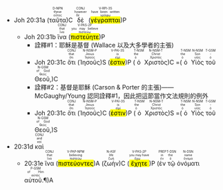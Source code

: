 
- Joh 20:31a (<RUBY><ruby><ruby>ταῦτα<rt>οὗτος</rt></ruby><rt>these</rt></ruby><rt>D-NPN</rt></RUBY>)C <RUBY><ruby><ruby>δὲ<rt>δέ</rt></ruby><rt>however</rt></ruby><rt>CONJ</rt></RUBY> (<RUBY><ruby><ruby><mark class='verb'>γέγραπται</mark><rt>γράφω</rt></ruby><rt>have been written</rt></ruby><rt>V-RPI-3S</rt></RUBY>)P
	- Joh 20:31b <RUBY><ruby><ruby>ἵνα<rt>ἵνα</rt></ruby><rt>that</rt></ruby><rt>CONJ</rt></RUBY> (<RUBY><ruby><ruby><mark class='verb'>πιστεύητε</mark><rt>πιστεύω</rt></ruby><rt>you may believe</rt></ruby><rt>V-PAS-2P</rt></RUBY>)P
		- 詮釋#1：耶穌是基督 (Wallace 以及大多學者的主張)
		- Joh 20:31c <RUBY><ruby><ruby>ὅτι<rt>ὅτι</rt></ruby><rt>that</rt></ruby><rt>CONJ</rt></RUBY> (<RUBY><ruby><ruby>Ἰησοῦς<rt>Ἰησοῦς</rt></ruby><rt>Jesus</rt></ruby><rt>N-NSM-P</rt></RUBY>)S (<RUBY><ruby><ruby><mark class='verb'>ἐστιν</mark><rt>εἰμί</rt></ruby><rt>is</rt></ruby><rt>V-PAI-3S</rt></RUBY>)P (<RUBY><ruby><ruby>ὁ<rt>ὁ</rt></ruby><rt>the</rt></ruby><rt>T-NSM</rt></RUBY> <RUBY><ruby><ruby>Χριστὸς<rt>Χριστός</rt></ruby><rt>Christ</rt></ruby><rt>N-NSM-T</rt></RUBY>)C =(<RUBY><ruby><ruby>ὁ<rt>ὁ</rt></ruby><rt>the</rt></ruby><rt>T-NSM</rt></RUBY> <RUBY><ruby><ruby>Υἱὸς<rt>υἱός</rt></ruby><rt>Son</rt></ruby><rt>N-NSM</rt></RUBY> <RUBY><ruby><ruby>τοῦ<rt>ὁ</rt></ruby><rt>-</rt></ruby><rt>T-GSM</rt></RUBY> <RUBY><ruby><ruby>Θεοῦ,<rt>θεός</rt></ruby><rt>of God</rt></ruby><rt>N-GSM</rt></RUBY>)C
		- 詮釋#2：基督是耶穌 (Carson & Porter 的主張)——McGaughy/Young 認同詮釋#1，因此把這節當作文法規則的例外
		- Joh 20:31c <RUBY><ruby><ruby>ὅτι<rt>ὅτι</rt></ruby><rt>that</rt></ruby><rt>CONJ</rt></RUBY> (<RUBY><ruby><ruby>Ἰησοῦς<rt>Ἰησοῦς</rt></ruby><rt>Jesus</rt></ruby><rt>N-NSM-P</rt></RUBY>)C (<RUBY><ruby><ruby><mark class='verb'>ἐστιν</mark><rt>εἰμί</rt></ruby><rt>is</rt></ruby><rt>V-PAI-3S</rt></RUBY>)P (<RUBY><ruby><ruby>ὁ<rt>ὁ</rt></ruby><rt>the</rt></ruby><rt>T-NSM</rt></RUBY> <RUBY><ruby><ruby>Χριστὸς<rt>Χριστός</rt></ruby><rt>Christ</rt></ruby><rt>N-NSM-T</rt></RUBY>)S =(<RUBY><ruby><ruby>ὁ<rt>ὁ</rt></ruby><rt>the</rt></ruby><rt>T-NSM</rt></RUBY> <RUBY><ruby><ruby>Υἱὸς<rt>υἱός</rt></ruby><rt>Son</rt></ruby><rt>N-NSM</rt></RUBY> <RUBY><ruby><ruby>τοῦ<rt>ὁ</rt></ruby><rt>-</rt></ruby><rt>T-GSM</rt></RUBY> <RUBY><ruby><ruby>Θεοῦ,<rt>θεός</rt></ruby><rt>of God</rt></ruby><rt>N-GSM</rt></RUBY>)S
- 20:31d <RUBY><ruby><ruby>καὶ<rt>καί</rt></ruby><rt>and</rt></ruby><rt>CONJ</rt></RUBY> 
	- 20:31e <RUBY><ruby><ruby>ἵνα<rt>ἵνα</rt></ruby><rt>that</rt></ruby><rt>CONJ</rt></RUBY> (<RUBY><ruby><ruby><mark class='ptc'>πιστεύοντες</mark><rt>πιστεύω</rt></ruby><rt>believing</rt></ruby><rt>V-PAP-NPM</rt></RUBY>)A (<RUBY><ruby><ruby>ζωὴν<rt>ζωή</rt></ruby><rt>life</rt></ruby><rt>N-ASF</rt></RUBY>)C (<RUBY><ruby><ruby><mark class='verb'>ἔχητε</mark><rt>ἔχω</rt></ruby><rt>you may have</rt></ruby><rt>V-PAS-2P</rt></RUBY>)P (<RUBY><ruby><ruby>ἐν<rt>ἐν</rt></ruby><rt>in</rt></ruby><rt>PREP</rt></RUBY> <RUBY><ruby><ruby>τῷ<rt>ὁ</rt></ruby><rt>the</rt></ruby><rt>T-DSN</rt></RUBY> <RUBY><ruby><ruby>ὀνόματι<rt>ὄνομα</rt></ruby><rt>name</rt></ruby><rt>N-DSN</rt></RUBY> <RUBY><ruby><ruby>αὐτοῦ.¶<rt>αὐτός</rt></ruby><rt>of Him</rt></ruby><rt>P-GSM</rt></RUBY>)A